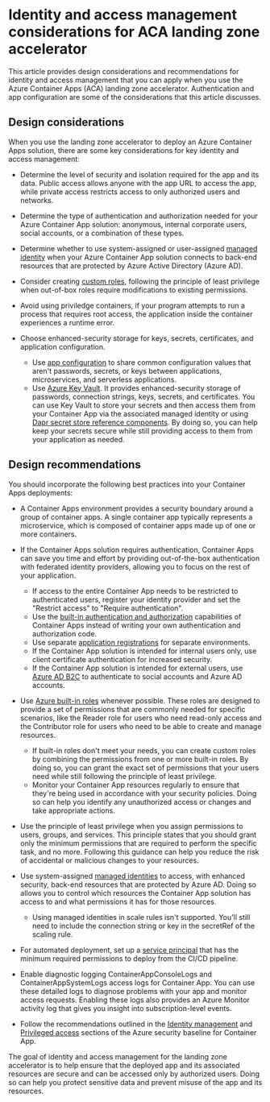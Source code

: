 # Identity and access management considerations for ACA landing zone accelerator

This article provides design considerations and recommendations for identity and access management that you can apply when you use the Azure Container Apps (ACA) landing zone accelerator. Authentication and app configuration are some of the considerations that this article discusses.

## Design considerations

When you use the landing zone accelerator to deploy an Azure Container Apps solution, there are some key considerations for key identity and access management:

- Determine the level of security and isolation required for the app and its data. Public access allows anyone with the app URL to access the app, while private access restricts access to only authorized users and networks.

- Determine the type of authentication and authorization needed for your Azure Container App solution: anonymous, internal corporate users, social accounts, or a combination of these types.

- Determine whether to use system-assigned or user-assigned [managed identity](https://learn.microsoft.com/en-us/azure/container-apps/managed-identity) when your Azure Container App solution connects to back-end resources that are protected by Azure Active Directory (Azure AD).

- Consider creating [custom roles](https://learn.microsoft.com/en-us/azure/active-directory/roles/custom-create), following the principle of least privilege when out-of-box roles require modifications to existing permissions.

- Avoid using priviledge containers, if your program attempts to run a process that requires root access, the application inside the container experiences a runtime error.

- Choose enhanced-security storage for keys, secrets, certificates, and application configuration.
    - Use [app configuration](https://learn.microsoft.com/en-us/azure/architecture/solution-ideas/articles/appconfig-key-vault) to share common configuration values that aren't passwords, secrets, or keys between applications, microservices, and serverless applications. 
    - Use [Azure Key Vault](https://learn.microsoft.com/en-us/azure/key-vault/general/overview). It provides enhanced-security storage of passwords, connection strings, keys, secrets, and certificates. You can use Key Vault to store your secrets and then access them from your Container App via the associated managed identity or using [Dapr secret store reference components](https://learn.microsoft.com/en-us/azure/container-apps/dapr-overview?tabs=bicep1%2Cyaml#using-a-dapr-secret-store-component-reference). By doing so, you can help keep your secrets secure while still providing access to them from your application as needed.
    
## Design recommendations

You should incorporate the following best practices into your Container Apps deployments:

- A Container Apps environment provides a security boundary around a group of container apps. A single container app typically represents a microservice, which is composed of container apps made up of one or more containers.

- If the Container Apps solution requires authentication, Container Apps can save you time and effort by providing out-of-the-box authentication with federated identity providers, allowing you to focus on the rest of your application.
  - If access to the entire Container App needs to be restricted to authenticated users, register your identity provider and set the "Restrict access" to "Require authentication".
  - Use the [built-in authentication and authorization](https://learn.microsoft.com/en-us/azure/container-apps/authentication) capabilities of Container Apps instead of writing your own authentication and authorization code.
  - Use separate [application registrations](https://learn.microsoft.com/en-us/azure/active-directory/develop/quickstart-register-app) for separate environments.
  - If the Container App solution is intended for internal users only, use client certificate authentication for increased security.
  - If the Container App solution is intended for external users, use [Azure AD B2C](https://learn.microsoft.com/en-us/azure/active-directory-b2c/overview) to authenticate to social accounts and Azure AD accounts.

- Use [Azure built-in roles](https://learn.microsoft.com/en-us/azure/role-based-access-control/built-in-roles#all) whenever possible. These roles are designed to provide a set of permissions that are commonly needed for specific scenarios, like the Reader role for users who need read-only access and the Contributor role for users who need to be able to create and manage resources.
    - If built-in roles don't meet your needs, you can create custom roles by combining the permissions from one or more built-in roles. By doing so, you can grant the exact set of permissions that your users need while still following the principle of least privilege.
    - Monitor your Container App resources regularly to ensure that they're being used in accordance with your security policies. Doing so can help you identify any unauthorized access or changes and take appropriate actions.

- Use the principle of least privilege when you assign permissions to users, groups, and services. This principle states that you should grant only the minimum permissions that are required to perform the specific task, and no more. Following this guidance can help you reduce the risk of accidental or malicious changes to your resources.

- Use system-assigned [managed identities](https://learn.microsoft.com/en-us/azure/container-apps/managed-identity) to access, with enhanced security, back-end resources that are protected by Azure AD. Doing so allows you to control which resources the Container App solution has access to and what permissions it has for those resources.
    - Using managed identities in scale rules isn't supported. You'll still need to include the connection string or key in the secretRef of the scaling rule.

- For automated deployment, set up a [service principal](https://learn.microsoft.com/en-us/azure/active-directory/develop/app-objects-and-service-principals) that has the minimum required permissions to deploy from the CI/CD pipeline.

- Enable diagnostic logging ContainerAppConsoleLogs and ContainerAppSystemLogs access logs for Container App. You can use these detailed logs to diagnose problems with your app and monitor access requests. Enabling these logs also provides an Azure Monitor activity log that gives you insight into subscription-level events.

- Follow the recommendations outlined in the [Identity management](TBD) and [Privileged access](TBD) sections of the Azure security baseline for Container App.

The goal of identity and access management for the landing zone accelerator is to help ensure that the deployed app and its associated resources are secure and can be accessed only by authorized users. Doing so can help you protect sensitive data and prevent misuse of the app and its resources.